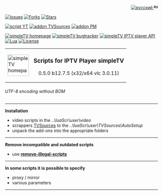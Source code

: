 <p align="right">
 <a title="русский" href="../../"><img src="../../../simpleTV-images/blob/master/ru.png?raw=true" alt="русский" /> </a><strong ><sup><sub>RU</sub></sup></strong>
</p>

[![Issues][badge-issues]][Issues]
[![Forks][badge-forks]][Forks]
[![Stars][badge-stars]][Stars]

[![script YT][badge-yt]][YT]
[![addon TVSources][badge-tvsources]][TVSources]
[![addon PM][badge-pm]][PM]

[![simpleTV homepage][badge-simpletvhomepage]][simpleTV homepage]
[![simpleTV bugtracker][badge-simpletvbugtracker]][simpleTV bugtracker]
[![simpleTV IPTV player API][badge-simpletvapi]][simpleTV API]
[![Lua][badge-lua]][Lua]
[![License][badge-license]][License]

<table width="100%">
  <tr>
    <td>
      <a href="http://iptv.gen12.net">
        <img src="https://raw.githubusercontent.com/Nexterr/simpleTV-images/master/logo_f2.png" 
            title="simpleTV homepage" alt="simpleTV homepage"  width="70"/>
      </a>
    </td>
    <td>
    <h3>Scripts for IPTV Player simpleTV</h3>
    <p align="center">0.5.0 b12.7.5 (x32/x64 vlc 3.0.11)</p>
  </tr>
</table>

###### UTF-8 encoding without BOM
---------------------------------------------
**Installation**
 - video scripts in the _..\luaScr\user\video_
 - scrappers [TVSources][TVSources] to the _..\luaScr\user\TVSources\AutoSetup_
 - unpack the add-ons into the appropriate folders
---------------------------------------------
**Remove incompatible and outdated scripts**
- use **[remove-illegal-scripts][remove]**
---------------------------------------------
**In some scripts it is possible to specify**
 - proxy / mirror
 - various parameters
---------------------------------------------
[Issues]: ../../issues "Issues"
[Forks]: ../../network/members "Forks"
[Stars]: ../../stargazers "Stars"
[YT]: ../../../simpleTV-script-YT "script YT"
[simpleTV API]: http://iptv.gen12.net/dokuwiki/doku.php?id=mantis:simpletv:api "simpleTV API"
[Lua]: https://www.lua.org/manual/5.1 "Lua 5.1"
[License]: ../../blob/master/LICENSE "License GPL 3.0"
[remove]: ../../tree/master/addons/remove-illegal-scripts "remove ilegal scripts"
[TVSources]: http://iptv.gen12.net/bugtracker/view.php?id=1614 "addon TVSources"
[PM]: http://iptv.gen12.net/bugtracker/view.php?id=1485 "addon Password Manager"
[simpleTV homepage]: http://iptv.gen12.net "simpleTV homepage"
[simpleTV bugtracker]: http://iptv.gen12.net/bugtracker "simpleTV bugtracker"
[RU]: ../../ "русский"

[badge-issues]: https://img.shields.io/github/issues-raw/Nexterr/simpleTV-scripts?color=%232b2b2b&labelColor=%23303f50 "Open issues"
[badge-forks]: https://img.shields.io/github/forks/Nexterr/simpleTV-scripts?color=%232b2b2b&labelColor=%23303f50 "Forks"
[badge-stars]: https://img.shields.io/github/stars/Nexterr/simpleTV-scripts?color=%232b2b2b&labelColor=%23303f50 "Stars"
[badge-yt]: https://img.shields.io/badge/script-YT-%232b2b2b?style=flat-square&labelColor=%23303f50 "script YT"
[badge-simpletvapi]: https://img.shields.io/badge/simpleTV-Lua%20API-%232b2b2b?style=flat-square&labelColor=%23303f50 "simpleTV Lua API"
[badge-lua]: https://img.shields.io/badge/Lua-5.1-%232b2b2b?style=flat-square&labelColor=%23303f50 "Lua 5.1"
[badge-license]: https://img.shields.io/badge/License-GPL%203.0-%232b2b2b?style=flat-square&labelColor=%23303f50 "License GPL 3.0"
[badge-tvsources]: https://img.shields.io/badge/addon-TVSources-%232b2b2b?style=flat-square&labelColor=%23303f50 "addon TVSources"
[badge-pm]: https://img.shields.io/badge/addon-Password%20Manager-%232b2b2b?style=flat-square&labelColor=%23303f50 "addon Password Manager"
[badge-simpletvhomepage]: https://img.shields.io/badge/simpleTV-homepage-%232b2b2b?style=flat-square&labelColor=%23303f50 "simpleTV homepage"
[badge-simpletvbugtracker]: https://img.shields.io/badge/simpleTV-bugtracker-%232b2b2b?style=flat-square&labelColor=%23303f50 "simpleTV bugtracker"

